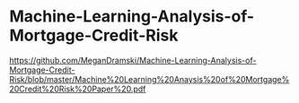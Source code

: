 # Machine-Learning-Analysis-of-Mortgage-Credit-Risk

https://github.com/MeganDramski/Machine-Learning-Analysis-of-Mortgage-Credit-Risk/blob/master/Machine%20Learning%20Anaysis%20of%20Mortgage%20Credit%20Risk%20Paper%20.pdf
